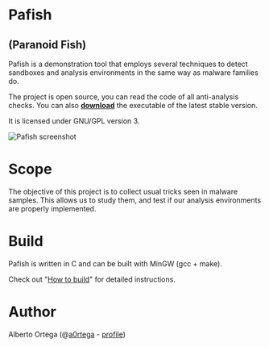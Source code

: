 
# Pafish
## (Paranoid Fish)

Pafish is a demonstration tool that employs several techniques to detect sandboxes and analysis environments in the same way as malware families do.

The project is open source, you can read the code of all anti-analysis checks. You can also **[download](https://github.com/a0rtega/pafish/raw/master/pafish.exe)** the executable of the latest stable version.

It is licensed under GNU/GPL version 3.

![Pafish screenshot](https://raw.githubusercontent.com/a0rtega/pafish/dev-chaos/screenshots/v057/pafish_vbox_win8.png)

# Scope

The objective of this project is to collect usual tricks seen in malware samples. This allows us to study them, and test if our analysis environments are properly implemented.

# Build

Pafish is written in C and can be built with MinGW (gcc + make).

Check out "[How to build](https://github.com/a0rtega/pafish/wiki/How-to-build)" for detailed instructions.

# Author

Alberto Ortega (@[a0rtega](https://twitter.com/#!/a0rtega) - [profile](http://aortega.badtrace.com))

